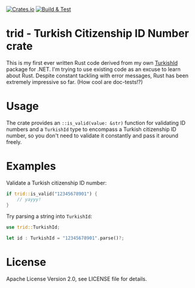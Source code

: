 [![Crates.io](https://img.shields.io/crates/v/trid)](https://crates.io/crates/trid)
[![Build & Test](https://github.com/ssg/trid/actions/workflows/rust.yml/badge.svg)](https://github.com/ssg/trid/actions/workflows/rust.yml)

# trid - Turkish Citizenship ID Number crate
This is my first ever written Rust code derived from my own [TurkishId](https://github.com/ssg/TurkishId) package for .NET. I'm trying to use existing code as an excuse to learn about Rust. Despite constant tackling with 
error messages, Rust has been extremely impressive so far. (How cool are doc-tests!?)

# Usage
The crate provides an `::is_valid(value: &str)` function for validating ID numbers and a `TurkishId` 
type to encompass a Turkish citizenship ID number, so you don't need to validate it constantly and 
pass it around freely.

# Examples

Validate a Turkish citizenship ID number:

```rust
if trid::is_valid("12345678901") {
    // yayyy!
}
```

Try parsing a string into `TurkishId`:

```rust
use trid::TurkishId;

let id : TurkishId = "12345678901".parse()?;
```

# License
Apache License Version 2.0, see LICENSE file for details.
